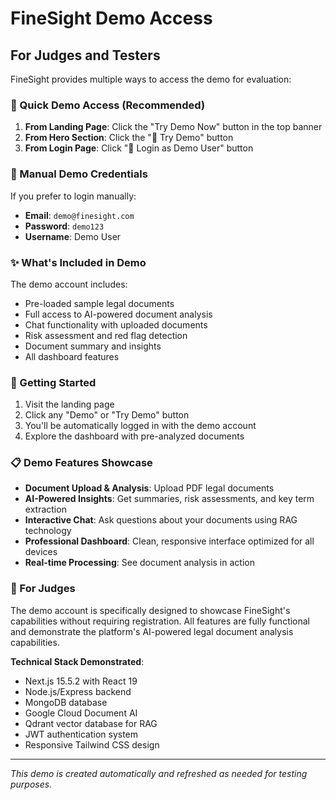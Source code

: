 # FineSight Demo Access

## For Judges and Testers

FineSight provides multiple ways to access the demo for evaluation:

### 🎯 Quick Demo Access (Recommended)

1. **From Landing Page**: Click the "Try Demo Now" button in the top banner
2. **From Hero Section**: Click the "🚀 Try Demo" button
3. **From Login Page**: Click "🚀 Login as Demo User" button

### 🔑 Manual Demo Credentials

If you prefer to login manually:

- **Email**: `demo@finesight.com`
- **Password**: `demo123`
- **Username**: Demo User

### ✨ What's Included in Demo

The demo account includes:
- Pre-loaded sample legal documents
- Full access to AI-powered document analysis
- Chat functionality with uploaded documents
- Risk assessment and red flag detection
- Document summary and insights
- All dashboard features

### 🚀 Getting Started

1. Visit the landing page
2. Click any "Demo" or "Try Demo" button
3. You'll be automatically logged in with the demo account
4. Explore the dashboard with pre-analyzed documents

### 📋 Demo Features Showcase

- **Document Upload & Analysis**: Upload PDF legal documents
- **AI-Powered Insights**: Get summaries, risk assessments, and key term extraction
- **Interactive Chat**: Ask questions about your documents using RAG technology
- **Professional Dashboard**: Clean, responsive interface optimized for all devices
- **Real-time Processing**: See document analysis in action

### 🎯 For Judges

The demo account is specifically designed to showcase FineSight's capabilities without requiring registration. All features are fully functional and demonstrate the platform's AI-powered legal document analysis capabilities.

**Technical Stack Demonstrated**:
- Next.js 15.5.2 with React 19
- Node.js/Express backend
- MongoDB database
- Google Cloud Document AI
- Qdrant vector database for RAG
- JWT authentication system
- Responsive Tailwind CSS design

---

*This demo is created automatically and refreshed as needed for testing purposes.*